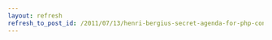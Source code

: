 ```yaml
---
layout: refresh
refresh_to_post_id: /2011/07/13/henri-bergius-secret-agenda-for-php-content-management-systems
---
```

